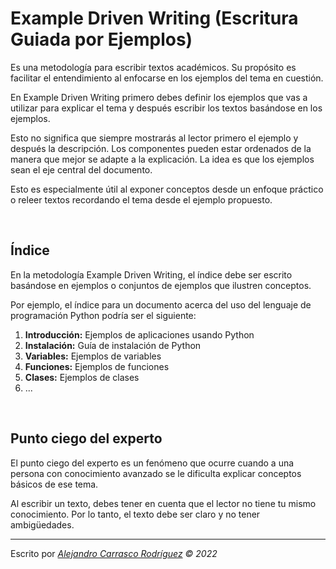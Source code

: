 # Example Driven Writing (Escritura Guiada por Ejemplos)

Es una metodología para escribir textos académicos. Su propósito es facilitar el entendimiento al enfocarse en los ejemplos del tema en cuestión.

En Example Driven Writing primero debes definir los ejemplos que vas a utilizar para explicar el tema y después escribir los textos basándose en los ejemplos.

Esto no significa que siempre mostrarás al lector primero el ejemplo y después la descripción. Los componentes pueden estar ordenados de la manera que mejor se adapte a la explicación. La idea es que los ejemplos sean el eje central del documento.

Esto es especialmente útil al exponer conceptos desde un enfoque práctico o releer textos recordando el tema desde el ejemplo propuesto.

<br />


## Índice

En la metodología Example Driven Writing, el índice debe ser escrito basándose en ejemplos o conjuntos de ejemplos que ilustren conceptos.

Por ejemplo, el índice para un documento acerca del uso del lenguaje de programación Python podría ser el siguiente:

1. **Introducción:** Ejemplos de aplicaciones usando Python
2. **Instalación:** Guía de instalación de Python
3. **Variables:** Ejemplos de variables
4. **Funciones:** Ejemplos de funciones
5. **Clases:** Ejemplos de clases
6. ...

<br />


## Punto ciego del experto

El punto ciego del experto es un fenómeno que ocurre cuando a una persona con conocimiento avanzado se le dificulta explicar conceptos básicos de ese tema.

Al escribir un texto, debes tener en cuenta que el lector no tiene tu mismo conocimiento. Por lo tanto, el texto debe ser claro y no tener ambigüedades.

-----

Escrito por *[Alejandro Carrasco Rodríguez](https://github.com/virtualitems/) © 2022*
